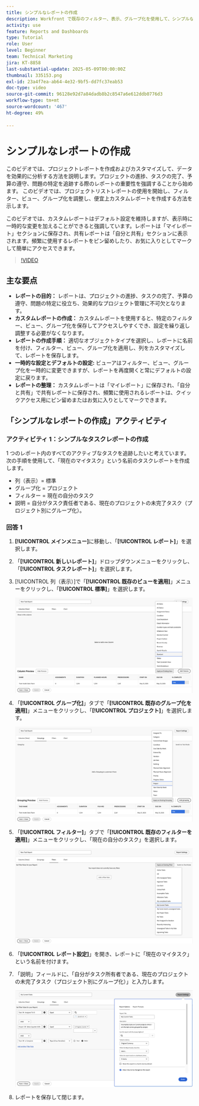 ```yaml
---
title: シンプルなレポートの作成
description: Workfront で既存のフィルター、表示、グループ化を使用して、シンプルなレポートを作成する方法を説明します。
activity: use
feature: Reports and Dashboards
type: Tutorial
role: User
level: Beginner
team: Technical Marketing
jira: KT-8858
last-substantial-update: 2025-05-09T00:00:00Z
thumbnail: 335153.png
exl-id: 23a4f7ea-ab64-4e32-9bf5-dd7fc37eab53
doc-type: video
source-git-commit: 96128e92d7a84dadb8b2c8547a6e612ddb0776d3
workflow-type: tm+mt
source-wordcount: '467'
ht-degree: 49%

---
```


# シンプルなレポートの作成

このビデオでは、プロジェクトレポートを作成およびカスタマイズして、データを効果的に分析する方法を説明します。&#x200B; プロジェクトの進捗、タスクの完了、予算の遵守、問題の特定を追跡する際のレポートの重要性を強調することから始めます。 このビデオでは、プロジェクトリストレポートの使用を開始し、フィルター、ビュー、グループ化を調整し、便宜上カスタムレポートを作成する方法を示します。&#x200B; &#x200B;

このビデオでは、カスタムレポートはデフォルト設定を維持しますが、表示時に一時的な変更を加えることができると強調しています。&#x200B; レポートは「マイレポート」セクションに保存され、共有レポートは「自分と共有」セクションに表示されます。&#x200B; 頻繁に使用するレポートをピン留めしたり、お気に入りとしてマークして簡単にアクセスできます。&#x200B;

>[!VIDEO](https://video.tv.adobe.com/v/3413122/?quality=12&learn=on&captions=jpn)

## 主な要点


* **レポートの目的：** レポートは、プロジェクトの進捗、タスクの完了、予算の遵守、問題の特定に役立ち、効果的なプロジェクト管理に不可欠となります。
* **カスタムレポートの作成：** カスタムレポートを使用すると、特定のフィルター、ビュー、グループ化を保存してアクセスしやすくでき、設定を繰り返し調整する必要がなくなります。&#x200B;
* **レポートの作成手順：** 適切なオブジェクトタイプを選択し、レポートに名前を付け、フィルター、ビュー、グループ化を適用し、列をカスタマイズして、レポートを保存します。&#x200B;
* **一時的な設定とデフォルトの設定&#x200B;:** ビューアはフィルター、ビュー、グループ化を一時的に変更できますが、レポートを再度開くと常にデフォルトの設定に戻ります。&#x200B;
* **レポートの整理：** カスタムレポートは「マイレポート」に保存され、「自分と共有」で共有レポートに保存され、頻繁に使用されるレポートは、クイックアクセス用にピン留めまたはお気に入りとしてマークできます。&#x200B;



## 「シンプルなレポートの作成」アクティビティ

### アクティビティ 1：シンプルなタスクレポートの作成

1 つのレポート内のすべてのアクティブなタスクを追跡したいと考えています。次の手順を使用して、「現在のマイタスク」という名前のタスクレポートを作成します。

* 列（表示）= 標準
* グループ化 = プロジェクト
* フィルター = 現在の自分のタスク
* 説明 = 自分がタスク責任者である、現在のプロジェクトの未完了タスク（プロジェクト別にグループ化）。

### 回答 1

1. **[!UICONTROL メインメニュー]**&#x200B;に移動し、「**[!UICONTROL レポート]**」を選択します。
1. 「**[!UICONTROL 新しいレポート]**」ドロップダウンメニューをクリックし、「**[!UICONTROL タスクレポート]**」を選択します。
1. [!UICONTROL 列（表示）]で「**[!UICONTROL 既存のビューを適用]**」メニューをクリックし、「**[!UICONTROL 標準]**」を選択します。

   ![タスクレポートの列を作成する画面の画像](assets/simple-task-report-columns.png)

1. 「**[!UICONTROL グループ化]**」タブで「**[!UICONTROL 既存のグループ化を適用]**」メニューをクリックし、「**[!UICONTROL プロジェクト]**」を選択します。

   ![タスクレポートでグループ化を作成する画面の画像](assets/simple-task-report-groupings.png)

1. 「**[!UICONTROL フィルター]**」タブで「**[!UICONTROL 既存のフィルターを適用]**」メニューをクリックし、「現在の自分のタスク」を選択します。

   ![タスクレポートにフィルターを作成する画面の画像](assets/simple-task-report-filters.png)

1. 「**[!UICONTROL レポート設定]**」を開き、レポートに「現在のマイタスク」という名前を付けます。
1. 「説明」フィールドに、「自分がタスク所有者である、現在のプロジェクトの未完了タスク（プロジェクト別にグループ化）」と入力します。

   ![タスクレポート内のレポート設定画面の画像](assets/simple-task-report-report-settings.png)

1. レポートを保存して閉じます。
